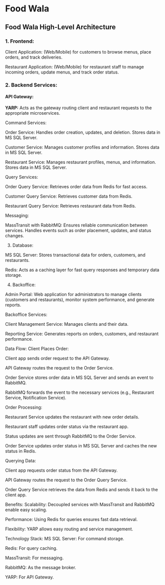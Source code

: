 # <h1>Food Wala</h1>

<h2>Food Wala High-Level Architecture</h2>
<h3>1. Frontend:</h3>

Client Application: (Web/Mobile) for customers to browse menus, place orders, and track deliveries.

Restaurant Application: (Web/Mobile) for restaurant staff to manage incoming orders, update menus, and track order status.

<h3>2. Backend Services:</h3>

<h4>API Gateway:</h4>

<b>YARP:</b> Acts as the gateway routing client and restaurant requests to the appropriate microservices.

Command Services:

Order Service: Handles order creation, updates, and deletion. Stores data in MS SQL Server.

Customer Service: Manages customer profiles and information. Stores data in MS SQL Server.

Restaurant Service: Manages restaurant profiles, menus, and information. Stores data in MS SQL Server.

Query Services:

Order Query Service: Retrieves order data from Redis for fast access.

Customer Query Service: Retrieves customer data from Redis.

Restaurant Query Service: Retrieves restaurant data from Redis.

Messaging:

MassTransit with RabbitMQ: Ensures reliable communication between services. Handles events such as order placement, updates, and status changes.

3. Database:

MS SQL Server: Stores transactional data for orders, customers, and restaurants.

Redis: Acts as a caching layer for fast query responses and temporary data storage.

4. Backoffice:

Admin Portal: Web application for administrators to manage clients (customers and restaurants), monitor system performance, and generate reports.

Backoffice Services:

Client Management Service: Manages clients and their data.

Reporting Service: Generates reports on orders, customers, and restaurant performance.

Data Flow:
Client Places Order:

Client app sends order request to the API Gateway.

API Gateway routes the request to the Order Service.

Order Service stores order data in MS SQL Server and sends an event to RabbitMQ.

RabbitMQ forwards the event to the necessary services (e.g., Restaurant Service, Notification Service).

Order Processing:

Restaurant Service updates the restaurant with new order details.

Restaurant staff updates order status via the restaurant app.

Status updates are sent through RabbitMQ to the Order Service.

Order Service updates order status in MS SQL Server and caches the new status in Redis.

Querying Data:

Client app requests order status from the API Gateway.

API Gateway routes the request to the Order Query Service.

Order Query Service retrieves the data from Redis and sends it back to the client app.

Benefits:
Scalability: Decoupled services with MassTransit and RabbitMQ enable easy scaling.

Performance: Using Redis for queries ensures fast data retrieval.

Flexibility: YARP allows easy routing and service management.

Technology Stack:
MS SQL Server: For command storage.

Redis: For query caching.

MassTransit: For messaging.

RabbitMQ: As the message broker.

YARP: For API Gateway.

